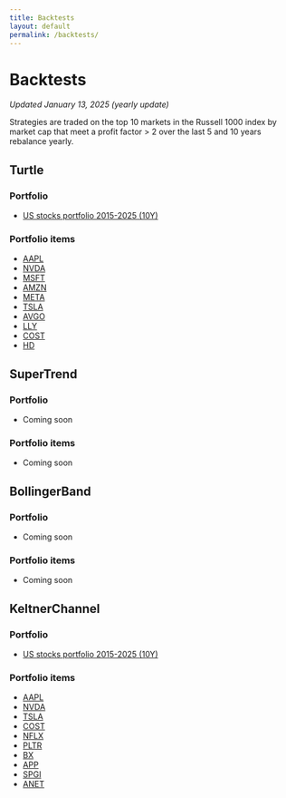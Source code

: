```yaml
---
title: Backtests
layout: default
permalink: /backtests/
---
```


# Backtests
_Updated January 13, 2025 (yearly update)_

Strategies are traded on the top 10 markets in the Russell 1000 index by market cap that meet a profit factor > 2 over the last 5 and 10 years rebalance yearly.

## Turtle
### Portfolio
* [US stocks portfolio 2015-2025 (10Y)](https://www.quantconnect.com/reports/b8b89391c78d272d77e2b14f2d193082)

### Portfolio items
- [AAPL](https://www.quantconnect.com/reports/282ce7d4212277fc443378b0ad5549b4)  
- [NVDA](https://www.quantconnect.com/reports/d2733f773366da0237e01d6ea49b0017)  
- [MSFT](https://www.quantconnect.com/reports/566641304078a397ffd44218f25a3e24)  
- [AMZN](https://www.quantconnect.com/reports/e736f9b18a01cb2e0e756da948b0a705)  
- [META](https://www.quantconnect.com/reports/9096b235a8e9014ccc0f8e08034d5ba0)  
- [TSLA](https://www.quantconnect.com/reports/ed323252533c7169311c0aa2593643ce)  
- [AVGO](https://www.quantconnect.com/reports/a88d1133b58e0f01e58692ce44d74d70)  
- [LLY](https://www.quantconnect.com/reports/ef0b0234d64e037bcec8d7842b4416e9)  
- [COST](https://www.quantconnect.com/reports/0346a3f94a5695f31af0d13ef570e63d)  
- [HD](https://www.quantconnect.com/reports/3c2b78a0d694be07d9d56f8d647a7b26)  


## SuperTrend
### Portfolio
* Coming soon

### Portfolio items
* Coming soon

## BollingerBand
### Portfolio
* Coming soon

### Portfolio items
* Coming soon

## KeltnerChannel
### Portfolio
* [US stocks portfolio 2015-2025 (10Y)](https://www.quantconnect.com/reports/218f349166f83c4e11892eb3af01a2bf)

### Portfolio items
* [AAPL](https://www.quantconnect.com/reports/681a36b3ab4f0954e2a1b31855fd8c5f)  
* [NVDA](https://www.quantconnect.com/reports/807982778d5b44c72b464dc6dd0c0b4d)  
* [TSLA](https://www.quantconnect.com/reports/f7dd3d13107830661c7fdbe8edf6c9c1)  
* [COST](https://www.quantconnect.com/reports/af3a0bfece96633281bfb930cb01d409)  
* [NFLX](https://www.quantconnect.com/reports/55bc4cc677fee88506d5b85b5572c3df)  
* [PLTR](https://www.quantconnect.com/reports/4e59eba28093a557003138fe5e713ff2)  
* [BX](https://www.quantconnect.com/reports/147ddf34e6605e1fb70ef96654cba422)  
* [APP](https://www.quantconnect.com/reports/a96e3c06800348d47273863c1f090a96)  
* [SPGI](https://www.quantconnect.com/reports/ecdc24d826866eb3384cb4fd2406f58b)  
* [ANET](https://www.quantconnect.com/reports/16944e85cd6b7d57105f045e842b78c9)  


